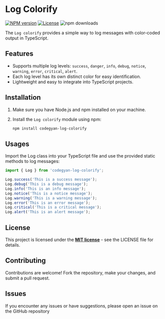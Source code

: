 # Log Colorify

[![NPM version](https://img.shields.io/npm/v/codegyan-log-colorify)](https://npmjs.org/package/codegyan-log-colorify)
[![License](https://img.shields.io/badge/license-MIT-blue.svg)](LICENSE.md)
![npm downloads](https://img.shields.io/npm/dt/codegyan-log-colorify)

The `Log colorify` provides a simple way to log messages with color-coded output in TypeScript.

## Features

- Supports multiple log levels: `success`, `danger`, `info`, `debug`, `notice`, `warning`, `error`, `critical`, `alert`.
- Each log level has its own distinct color for easy identification.
- Lightweight and easy to integrate into TypeScript projects.

## Installation

1. Make sure you have Node.js and npm installed on your machine.

2. Install the `Log colorify` module using npm:

   ```bash
   npm install codegyan-log-colorify
    ```

## Usages

Import the Log class into your TypeScript file and use the provided static methods to log messages:

```js
import { Log } from 'codegyan-log-colorify';

Log.success('This is a success message');
Log.debug('This is a debug message');
Log.info('This is an info message');
Log.notice('This is a notice message');
Log.warning('This is a warning message');
Log.error('This is an error message');
Log.critical('This is a critical message');
Log.alert('This is an alert message');

```

## License
This project is licensed under the **[MIT license](https://opensource.org/licenses/MIT)** - see the LICENSE file for details.

## Contributing
Contributions are welcome! Fork the repository, make your changes, and submit a pull request.

## Issues
If you encounter any issues or have suggestions, please open an issue on the GitHub repository